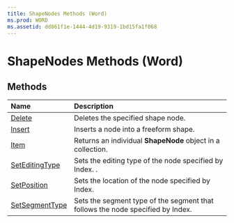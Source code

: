 ```yaml
---
title: ShapeNodes Methods (Word)
ms.prod: WORD
ms.assetid: dd861f1e-1444-4d19-9319-1bd15fa1f068
---
```



# ShapeNodes Methods (Word)

## Methods



|**Name**|**Description**|
|:-----|:-----|
|[Delete](shapenodes-delete-method-word.md)|Deletes the specified shape node.|
|[Insert](shapenodes-insert-method-word.md)|Inserts a node into a freeform shape.|
|[Item](shapenodes-item-method-word.md)|Returns an individual  **ShapeNode** object in a collection.|
|[SetEditingType](shapenodes-seteditingtype-method-word.md)|Sets the editing type of the node specified by Index. .|
|[SetPosition](shapenodes-setposition-method-word.md)|Sets the location of the node specified by Index.|
|[SetSegmentType](shapenodes-setsegmenttype-method-word.md)|Sets the segment type of the segment that follows the node specified by Index.|


